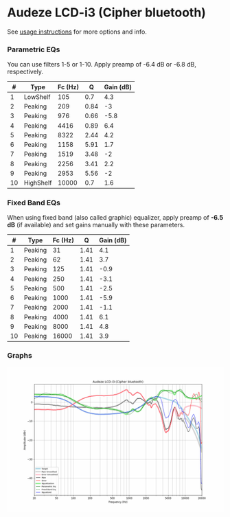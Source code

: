 # Audeze LCD-i3 (Cipher bluetooth)
See [usage instructions](https://github.com/jaakkopasanen/AutoEq#usage) for more options and info.

### Parametric EQs
You can use filters 1-5 or 1-10. Apply preamp of -6.4 dB or -6.8 dB, respectively.

|   # | Type      |   Fc (Hz) |    Q |   Gain (dB) |
|-----|-----------|-----------|------|-------------|
|   1 | LowShelf  |       105 | 0.7  |         4.3 |
|   2 | Peaking   |       209 | 0.84 |        -3   |
|   3 | Peaking   |       976 | 0.66 |        -5.8 |
|   4 | Peaking   |      4416 | 0.89 |         6.4 |
|   5 | Peaking   |      8322 | 2.44 |         4.2 |
|   6 | Peaking   |      1158 | 5.91 |         1.7 |
|   7 | Peaking   |      1519 | 3.48 |        -2   |
|   8 | Peaking   |      2256 | 3.41 |         2.2 |
|   9 | Peaking   |      2953 | 5.56 |        -2   |
|  10 | HighShelf |     10000 | 0.7  |         1.6 |

### Fixed Band EQs
When using fixed band (also called graphic) equalizer, apply preamp of **-6.5 dB** (if available) and set gains manually with these parameters.

|   # | Type    |   Fc (Hz) |    Q |   Gain (dB) |
|-----|---------|-----------|------|-------------|
|   1 | Peaking |        31 | 1.41 |         4.1 |
|   2 | Peaking |        62 | 1.41 |         3.7 |
|   3 | Peaking |       125 | 1.41 |        -0.9 |
|   4 | Peaking |       250 | 1.41 |        -3.1 |
|   5 | Peaking |       500 | 1.41 |        -2.5 |
|   6 | Peaking |      1000 | 1.41 |        -5.9 |
|   7 | Peaking |      2000 | 1.41 |        -1.1 |
|   8 | Peaking |      4000 | 1.41 |         6.1 |
|   9 | Peaking |      8000 | 1.41 |         4.8 |
|  10 | Peaking |     16000 | 1.41 |         3.9 |

### Graphs
![](./Audeze%20LCD-i3%20(Cipher%20bluetooth).png)
